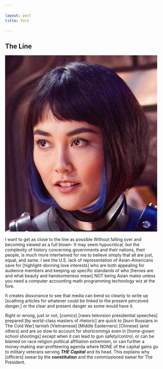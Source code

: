 ```yaml
---

layout: post
title: Torn

---
```


## The Line 
![Pacific Rim's Mako Mori portrayed by Rinko Kikuchi](/images/pacificHighlights.jpg "Not the first time highlights were selected for Asian actresses for Hollywood blockbusters.")

I want to get as close to the line as possible
Without falling over and becoming viewed as a full blown-
It may seem hypocritical, but the
complexity of history concerning governments and their nations, their people, is much more intertwined
for me to believe simply that all are just, equal, and same.
I see the U.S. lack of representation of Asian-Americans
save for [highlight-donning love interests] who are both appealing for audience members 
and keeping up specific standards of who [heroes are and what beauty and handsomeness mean]
NOT being Asian males
unless you need a computer accounting math programming technology wiz at the fore.

It creates dissonance to see that media can bend so cleanly 
to write up [scathing articles for whatever could be linked to the present perceived danger,] or the clear and present danger as some would have it.

Right or wrong, just or not, [comics] [news television presidential speeches] prepared [by world-class masters of rhetoric]
are quick to [burn Russians in The Cold War]
tarnish [Vietnamese]
[Middle Easterners]
[Chinese] (and others)
and are so slow to account for shortcomings
even in [home-grown school shootings]
except when it can lead to gun safety/control, or can be blamed on race religion political affiliation extremism, or can further a money-making war-profiteering agenda
where NONE of the capital gains go to military veterans serving **_THE Capital_** and its head.
This explains why [officers] swear by the **constitution**
and the commissioned swear for The President.
